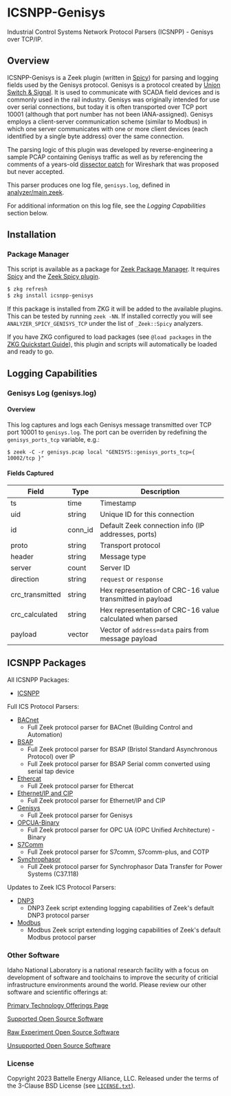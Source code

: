 # ICSNPP-Genisys

Industrial Control Systems Network Protocol Parsers (ICSNPP) - Genisys over TCP/IP.

## Overview

ICSNPP-Genisys is a Zeek plugin (written in [Spicy](https://docs.zeek.org/projects/spicy/en/latest/)) for parsing and logging fields used by the Genisys protocol. Genisys is a protocol created by [Union Switch & Signal](https://en.wikipedia.org/wiki/Union_Switch_%26_Signal). It is used to communicate with SCADA field devices and is commonly used in the rail industry. Genisys was originally intended for use over serial connections, but today it is often transported over TCP port 10001 (although that port number has not been IANA-assigned). Genisys employs a client-server communication scheme (similar to Modbus) in which one server communicates with one or more client devices (each identified by a single byte address) over the same connection.

The parsing logic of this plugin was developed by reverse-engineering a sample PCAP containing Genisys traffic as well as by referencing the comments of a years-old [dissector patch](https://gitlab.com/wireshark/wireshark/-/issues/3422) for Wireshark that was proposed but never accepted.

This parser produces one log file, `genisys.log`, defined in [analyzer/main.zeek](analyzer/main.zeek).

For additional information on this log file, see the *Logging Capabilities* section below.

## Installation

### Package Manager

This script is available as a package for [Zeek Package Manager](https://docs.zeek.org/projects/package-manager/en/stable/index.html). It requires [Spicy](https://docs.zeek.org/projects/spicy/en/latest/) and the [Zeek Spicy plugin](https://docs.zeek.org/projects/spicy/en/latest/zeek.html).

```bash
$ zkg refresh
$ zkg install icsnpp-genisys
```

If this package is installed from ZKG it will be added to the available plugins. This can be tested by running `zeek -NN`. If installed correctly you will see `ANALYZER_SPICY_GENISYS_TCP` under the list of `_Zeek::Spicy` analyzers.

If you have ZKG configured to load packages (see `@load packages` in the [ZKG Quickstart Guide](https://docs.zeek.org/projects/package-manager/en/stable/quickstart.html)), this plugin and scripts will automatically be loaded and ready to go.

## Logging Capabilities

### Genisys Log (genisys.log)

#### Overview

This log captures and logs each Genisys message transmitted over TCP port 10001 to `genisys.log`. The port can be overriden by redefining the `genisys_ports_tcp` variable, e.g.:

```
$ zeek -C -r genisys.pcap local "GENISYS::genisys_ports_tcp={ 10002/tcp }"
```

#### Fields Captured

| Field             | Type           | Description                                               |
| ----------------- |----------------|-----------------------------------------------------------| 
| ts                | time           | Timestamp                                                 |
| uid               | string         | Unique ID for this connection                             |
| id                | conn_id        | Default Zeek connection info (IP addresses, ports)        |
| proto             | string         | Transport protocol                                        |
| header            | string         | Message type                                              |
| server            | count          | Server ID                                                 |
| direction         | string         | `request` or `response`                                   |
| crc_transmitted   | string         | Hex representation of CRC-16 value transmitted in payload |
| crc_calculated    | string         | Hex representation of CRC-16 value calculated when parsed |
| payload           | vector<string> | Vector of `address=data` pairs from message payload       |


## ICSNPP Packages

All ICSNPP Packages:

* [ICSNPP](https://github.com/cisagov/icsnpp)

Full ICS Protocol Parsers:

* [BACnet](https://github.com/cisagov/icsnpp-bacnet)
    * Full Zeek protocol parser for BACnet (Building Control and Automation)
* [BSAP](https://github.com/cisagov/ICSNPP-Genisys)
    * Full Zeek protocol parser for BSAP (Bristol Standard Asynchronous Protocol) over IP
    * Full Zeek protocol parser for BSAP Serial comm converted using serial tap device
* [Ethercat](https://github.com/cisagov/icsnpp-ethercat)
    * Full Zeek protocol parser for Ethercat
* [Ethernet/IP and CIP](https://github.com/cisagov/icsnpp-enip)
    * Full Zeek protocol parser for Ethernet/IP and CIP
* [Genisys](https://github.com/cisagov/icsnpp-genisys)
    * Full Zeek protocol parser for Genisys
* [OPCUA-Binary](https://github.com/cisagov/icsnpp-opcua-binary)
    * Full Zeek protocol parser for OPC UA (OPC Unified Architecture) - Binary
* [S7Comm](https://github.com/cisagov/icsnpp-s7comm)
    * Full Zeek protocol parser for S7comm, S7comm-plus, and COTP
* [Synchrophasor](https://github.com/cisagov/icsnpp-synchrophasor)
    * Full Zeek protocol parser for Synchrophasor Data Transfer for Power Systems (C37.118)

Updates to Zeek ICS Protocol Parsers:

* [DNP3](https://github.com/cisagov/icsnpp-dnp3)
    * DNP3 Zeek script extending logging capabilities of Zeek's default DNP3 protocol parser
* [Modbus](https://github.com/cisagov/icsnpp-modbus)
    * Modbus Zeek script extending logging capabilities of Zeek's default Modbus protocol parser

### Other Software
Idaho National Laboratory is a national research facility with a focus on development of software and toolchains to improve the security of criticial infrastructure environments around the world. Please review our other software and scientific offerings at:

[Primary Technology Offerings Page](https://www.inl.gov/inl-initiatives/technology-deployment)

[Supported Open Source Software](https://github.com/idaholab)

[Raw Experiment Open Source Software](https://github.com/IdahoLabResearch)

[Unsupported Open Source Software](https://github.com/IdahoLabCuttingBoard)

### License

Copyright 2023 Battelle Energy Alliance, LLC. Released under the terms of the 3-Clause BSD License (see [`LICENSE.txt`](./LICENSE.txt)).
